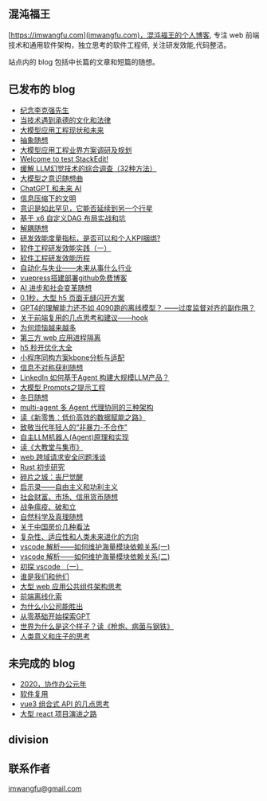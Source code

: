 ## 混沌福王
[https://imwangfu.com](imwangfu.com)，混沌福王的个人博客, 专注 web 前端技术和通用软件架构，独立思考的软件工程师, 关注研发效能,代码整洁。

站点内的 blog 包括中长篇的文章和短篇的随想。

## 已发布的 blog
- [纪念李克强先生](https://imwangfu.com/2023/10/likeqiang.html)
- [当技术遇到承德的文化和法律](https://imwangfu.com/2023/09/about-chengde.html)
- [大模型应用工程现状和未来](https://imwangfu.com/2024/03/llm-engineering-future.html)
- [抽象随想](https://imwangfu.com/2022/06/abstract-thinking.html)
- [大模型应用工程业界方案调研及规划](https://imwangfu.com/2024/03/llm-engineering-survey.html)
- [Welcome to test StackEdit!](https://imwangfu.com/2024/04/welcomefile.html)
- [缓解 LLM幻觉技术的综合调查（32种方法）](https://imwangfu.com/2024/01/llm-illusion.html)
- [大模型之意识随想曲](https://imwangfu.com/2024/02/random-deepin-llm-think.html)
- [ChatGPT 和未来 AI](https://imwangfu.com/2023/02/chatgpt-feature.html)
- [信息压缩下的文明](https://imwangfu.com/2023/10/civilization.html)
- [意识是如此罕见，它能否延续到另一个行星](https://imwangfu.com/2024/04/consciousness-beyond-earth.html)
- [基于 x6 自定义DAG 布局实战和坑](https://imwangfu.com/2023/07/dag-in-x6.html)
- [解耦随想](https://imwangfu.com/2022/08/coupling-thinking.html)
- [研发效能度量指标，是否可以和个人KPI捆绑?](https://imwangfu.com/2022/08/can-not-measure-software.html)
- [软件工程研发效能实践（一）](https://imwangfu.com/2022/06/software-efficiency-practice.html)
- [软件工程研发效能历程](https://imwangfu.com/2022/02/software-efficiency.html)
- [自动化与失业——未来从事什么行业](https://imwangfu.com/2022/08/feature-work.html)
- [vuepress搭建部署github免费博客](https://imwangfu.com/2020/02/github-pages-vuepress.html)
- [AI 进步和社会变革随想](https://imwangfu.com/2023/04/gpt-think-about.html)
- [0.1秒，大型 h5 页面无缝闪开方案](https://imwangfu.com/2020/05/h5-optimize-to-second-opening.html)
- [GPT4的理解能力还不如 4090跑的离线模型？ ——过度监督对齐的副作用？](https://imwangfu.com/2024/03/gpt4-translate-problem.html)
- [关于前端复用的几点思考和建议——hook](https://imwangfu.com/2022/09/hook-thinking.html)
- [为何烦恼越来越多](https://imwangfu.com/2023/07/how-to-happy.html)
- [第三方 web 应用进程隔离](https://imwangfu.com/2020/06/iframe-site-isolation.html)
- [h5 秒开优化大全](https://imwangfu.com/2019/10/hybrid-h5-optimize.html)
- [小程序同构方案kbone分析与适配](https://imwangfu.com/2019/12/kbone-analyze-and-adapter.html)
- [信息不对称获利随想](https://imwangfu.com/2023/04/information-asymmetry.html)
- [LinkedIn 如何基于Agent 构建大规模LLM产品？](https://imwangfu.com/2024/05/linkedin-llm-agent.html)
- [大模型 Prompts之提示工程](https://imwangfu.com/2023/09/llm-prmpt-of-cot.html)
- [冬日随想](https://imwangfu.com/2020/02/new-years-in-epidemic.html)
- [multi-agent 多 Agent 代理协同的三种架构](https://imwangfu.com/2024/05/muti-agent-llm.html)
- [读《新零售：低价高效的数据赋能之路》](https://imwangfu.com/2020/04/new-retail-think.html)
- [致敬当代年轻人的“非暴力-不合作”](https://imwangfu.com/2023/05/non-cooperation.html)
- [自主LLM机器人(Agent)原理和实现](https://imwangfu.com/2024/03/opendevin-source.html)
- [读《大教堂与集市》](https://imwangfu.com/2022/09/opensource-culture.html)
- [web 跨域请求安全问题浅谈](https://imwangfu.com/2022/01/web-csrf.html)
- [Rust 初步研究](https://imwangfu.com/2022/12/rust-start-learn.html)
- [碎片之城：丧尸觉醒](https://imwangfu.com/2023/05/novel-create-by-ai.html)
- [启示录——自由主义和功利主义](https://imwangfu.com/2022/11/talk-to-value.html)
- [社会财富、市场、信用货币随想](https://imwangfu.com/2022/08/the-gdp-random-thinking.html)
- [战争瘟疫、破和立](https://imwangfu.com/2022/12/plague-and-war.html)
- [自然科学及真理随想](https://imwangfu.com/2022/10/the-science-thinking.html)
- [关于中国房价几种看法](https://imwangfu.com/2020/05/think-about-housing-price.html)
- [复杂性、适应性和人类未来进化的方向](https://imwangfu.com/2022/08/the-human-random-thinking.html)
- [vscode 解析——如何维护海量模块依赖关系(一)](https://imwangfu.com/2022/05/vscode-di1.html)
- [vscode 解析——如何维护海量模块依赖关系(二)](https://imwangfu.com/2022/05/vscode-di2.html)
- [初探 vscode  （一）](https://imwangfu.com/2022/01/vscode-intro-1.html)
- [谁是我们和他们](https://imwangfu.com/2023/09/we-or-them.html)
- [大型 web 应用公共组件架构思考](https://imwangfu.com/2020/06/web-component-plugin-system.html)
- [前端离线化索](https://imwangfu.com/2019/08/web-offline-explore.html)
- [为什么小公司能胜出](https://imwangfu.com/2024/03/why-small-win.html)
- [从零基础开始探索GPT](https://imwangfu.com/2023/12/zore-to-gpt.html)
- [世界为什么是这个样子？读《枪炮、病菌与钢铁》](https://imwangfu.com/2022/10/why-world.html)
- [人类意义和庄子的思考](https://imwangfu.com/2022/08/human-meaning-zhuangzi.html)
## 未完成的 blog
- [2020，协作办公元年](https://imwangfu.com/2020/02/_2019-collaboration-work.html)
- [软件复用](https://imwangfu.com/2022/07/opp-and-reuse.html)
- [vue3 组合式 API 的几点思考](https://imwangfu.com/2021/10/vue3-composition-api-think.html)
- [大型 react 项目演进之路](https://imwangfu.com/2020/02/web-2020.html)
## division


## 联系作者

imwangfu@gmail.com
<!--stackedit_data:
eyJoaXN0b3J5IjpbMTQ4OTgxMDU3MywtNzc0MDYwMDVdfQ==
-->